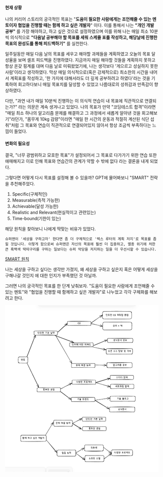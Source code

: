 
#### 현재 상황

나의 커리어 스토리의 궁극적인 목표는 "**도움이 필요한 사람에게는 조언해줄 수 있는 멘토이자 협업을 진행할 때는 함께 하고 싶은 개발자**" 이다. 이를 통해서 나는 **"개인 개발 공부"** 를 가장 해야하고, 하고 싶은 것으로 설정하였으며 이를 위해 나는 매일 최소 10분씩 의식적으로 **"다음날 공부해야 할 목표를 세워 스케쥴 표를 작성하고, 해당날에 진행한 목표의 완성도를 통해 피드백하기"** 를 실천한다.

일주일동안 매일 다음 날의 목표를 세우고 해야할 과제들을 계획하였고 오늘의 목표 달성율을 보며 셀프 피드백을 진행하였다. 지금까지 매일 해야할 것들을 계획하지 못하고 항상 온갖 핑계를 대며 다음 날로 미뤄왔었기에, 나는 생각보다 '게으르고 성실하지 못한 사람'이라고 생각하였다. 막상 매일 의식적으로(혹은 강제적으로) 최소한의 시간을 내어서 계획표를 작성하고, '한 가지에 대해서라도 더 깊게 공부하려고 하였다'라는 것을 기록하여 회고하다보니 매일 목표치를 달성할 수 있었고 나름대로의 성취감과 만족감이 향상하였다. 

다만, "과연 내가 매일 10분씩 진행하는 이 의식적 연습이 내 목표에 직관적으로 연결되는가?" 라는 의문은 계속 생겨나고 있었다. 나의 목표가 만약 "코딩테스트 합격"이라면 "매일 최소 하나의 알고리즘 문제를 해결하고 그 과정에서 새롭게 알아낸 것을 회고해보기"라던가, "몸무게 10kg 감량"이라면 "매일 한 시간의 운동과 적절히 계산된 식단 섭취"처럼 그 목표와 연습이 직관적으로 연결되어있지 않아서 항상 조금씩 부족하다는 느낌이 들었다.

#### 변화의 필요성

결국, "너무 광범위하고 모호한 목표"가 설정되어서 그 목표로 다가가기 위한 연습 또한 애매해지고 이로 인해 목표와 연습간의 관계가 약할 수 밖에 없다 라는 결론을 내게 되었다. 

그렇다면 어떻게 다시 목표를 설정해 볼 수 있을까? GPT에 물어봐보니 "SMART" 전략을 추천해주었다.

1. Specific(구체적인)
2. Measurable(측적 가능한)
3. Achievable(달성 가능한)
4. Realistic and Relevant(현실적이고 관련있는)
5. Time-bound(기한이 있는)

해당 원칙을 찾아보니 나에게 딱맞는 비유가 있었다.

```
슈퍼맨이 '세상을 구하고자' 한다면 좀 더 구체적으로 '렉스 루터의 계획 저지'로 목표를 좁힐 것입니다. 이렇게 함으로써 슈퍼맨은 자신의 목표에 훨씬 더 집중하고, 멸종 위기에 처한 큰 흑백색 딱따구리를 구하는 일보다는 슈퍼 악당을 저지하는 일을 더 우선시할 수 있습니다.
```
[SMART 원칙](https://www.tableau.com/ko-kr/learn/articles/smart-goals-criteria)

나는 세상을 구하고 싶다는 생각만 가졌지, 왜 세상을 구하고 싶은지 혹은 어떻게 세상을 구해나갈 것인지 에 대한 인지가 부족했던 것 아닐까.

그러면 나의 궁극적인 목표를 한 단계 낮춰보자. "도움이 필요한 사람에게 조언해줄 수 있는 멘토"와 "협업을 진행할 때 함께하고 싶은 개발자"로 나누었고 각각 구체화를 해보려고 한다.

![detail_goals](./detail_goals)
